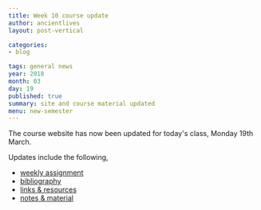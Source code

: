 ```yaml
---
title: Week 10 course update
author: ancientlives
layout: post-vertical

categories:
- blog

tags: general news
year: 2018
month: 03
day: 19
published: true
summary: site and course material updated
menu: new-semester
---
```


The course website has now been updated for today's class, Monday 19th March.

Updates include the following,

* [weekly assignment](/weekly_assignment)
* [bibliography](/bibliography)
* [links & resources](/links)
* [notes & material](/notes)

